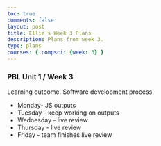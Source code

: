 ```yaml
---
toc: true
comments: false
layout: post
title: Ellie's Week 3 Plans
description: Plans from week 3. 
type: plans
courses: { compsci: {week: 3} }
---
```


### PBL Unit 1 / Week 3
Learning outcome.  Software development process. 
- Monday- JS outputs 
- Tuesday - keep working on outputs
- Wednesday - live review 
- Thursday - live review 
- Friday - team finishes live review

